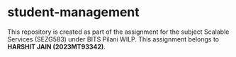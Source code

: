# student-management

This repository is created as part of the assignment for the subject Scalable Services (SEZG583) under BITS Pilani WILP. This assignment belongs to **HARSHIT JAIN (2023MT93342)**.
